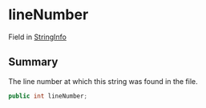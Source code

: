 # lineNumber

Field in [StringInfo](./)

## Summary

The line number at which this string was found in the file.

```csharp
public int lineNumber;
```
